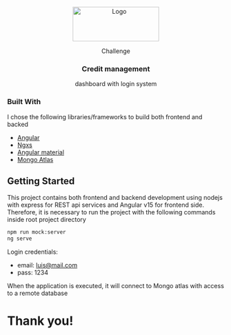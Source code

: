 <br />
<div align="center">
<img src="https://invested.mx/wp-content/uploads/2022/02/logoinvestedhd.svg" alt="Logo" width="200" height="80">

<p>Challenge</p>

<h3 align="center">Credit management</h3>

  <p align="center">
    dashboard with login system
    <br />
  </p>
</div>


### Built With

I chose the following libraries/frameworks to build both frontend and backed

* [Angular](https://angular.io/)
* [Ngxs](https://www.ngxs.io/)
* [Angular material](https://material.angular.io/)
* [Mongo Atlas](https://www.mongodb.com/cloud/atlas/lp/try-atlas)

<!-- GETTING STARTED -->
## Getting Started

This project contains both frontend and backend development using nodejs with express for REST api services and Angular v15 for frontend side. Therefore, it is necessary to run the project with the following commands inside root project directory


  ```sh
  npm run mock:server
  ng serve
  ```
Login credentials:
* email: luis@mail.com
* pass: 1234

When the application is executed, it will connect to Mongo atlas with access to a remote database

<h1>Thank you!</h1>
